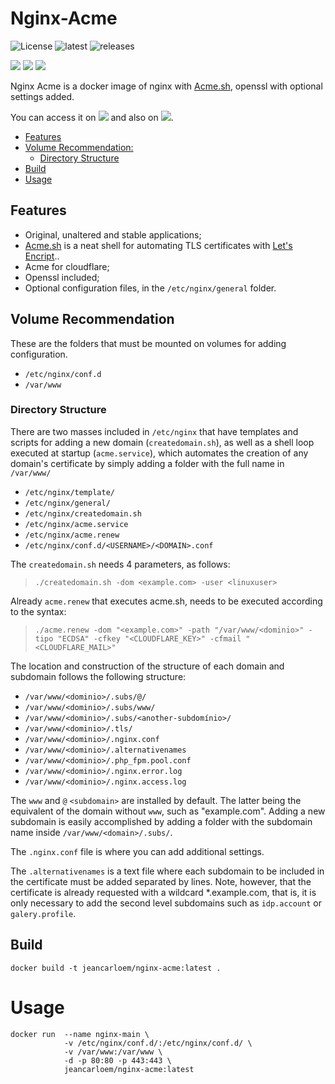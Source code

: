 # Nginx-Acme

![License](https://badgen.net/github/license/jeancarloem/nginx-acme)  ![latest](https://badgen.net/github/release/jeancarloem/nginx-acme) ![releases](https://badgen.net/github/releases/jeancarloem/nginx-acme) 

![](https://badgen.net/docker/pulls/jeancarloem/nginx-acme?icon=docker) ![](https://badgen.net/docker/size/jeancarloem/nginx-acme/latest?icon=docker&label=size) ![](https://badgen.net/docker/layers/jeancarloem/nginx-acme/latest?icon=docker&label=layers)

Nginx Acme is a docker image of nginx with [Acme.sh](https://github.com/acmesh-official/acme.sh), openssl with optional settings added.

You can access it on [![](https://badgen.net/badge/icon/github?icon=github&label)](https://github.com/JeanCarloEM/nginx-acme) and also on [![](https://badgen.net/badge/icon/docker?icon=docker&label)](https://hub.docker.com/repository/docker/jeancarloem/nginx-acme).

* [Features](#features)
* [Volume Recommendation:](#volume-recommendation)
  * [Directory Structure](#directory-structure)
* [Build](#build)
* [Usage](#usage)

## Features

- Original, unaltered and stable applications;
- [Acme.sh](https://github.com/acmesh-official/acme.sh) is a neat shell for automating TLS certificates with [Let's Encript](https://letsencrypt.org/)..
- Acme for cloudflare;
- Openssl included;
- Optional configuration files, in the ``/etc/nginx/general`` folder.

## Volume Recommendation

These are the folders that must be mounted on volumes for adding configuration.

- ``/etc/nginx/conf.d``
- ``/var/www``

### Directory Structure

There are two masses included in ``/etc/nginx`` that have templates and scripts for adding a new domain (``createdomain.sh``), as well as a shell loop executed at startup (``acme.service``), which automates the creation of any domain's certificate by simply adding a folder with the full name in ``/var/www/``

- ``/etc/nginx/template/``
- ``/etc/nginx/general/``
- ``/etc/nginx/createdomain.sh``
- ``/etc/nginx/acme.service``
- ``/etc/nginx/acme.renew``
- ``/etc/nginx/conf.d/<USERNAME>/<DOMAIN>.conf``

The ``createdomain.sh`` needs 4 parameters, as follows:
> ``./createdomain.sh -dom <example.com> -user <linuxuser>``

Already ``acme.renew`` that executes acme\.sh, needs to be executed according to the syntax:
> ``./acme.renew -dom "<example.com>" -path "/var/www/<dominio>" -tipo "ECDSA" -cfkey "<CLOUDFLARE_KEY>" -cfmail "<CLOUDFLARE_MAIL>"``

The location and construction of the structure of each domain and subdomain follows the following structure:

- ``/var/www/<dominio>/.subs/@/``
- ``/var/www/<dominio>/.subs/www/``
- ``/var/www/<dominio>/.subs/<another-subdomínio>/``
- ``/var/www/<dominio>/.tls/``
- ``/var/www/<dominio>/.nginx.conf``
- ``/var/www/<dominio>/.alternativenames``
- ``/var/www/<dominio>/.php_fpm.pool.conf``
- ``/var/www/<dominio>/.nginx.error.log``
- ``/var/www/<dominio>/.nginx.access.log``

The ``www`` and ``@`` ``<subdomain>`` are installed by default. The latter being the equivalent of the domain without ``www``, such as "example.com". Adding a new subdomain is easily accomplished by adding a folder with the subdomain name inside ``/var/www/<domain>/.subs/``.

The ``.nginx.conf`` file is where you can add additional settings.

The ``.alternativenames`` is a text file where each subdomain to be included in the certificate must be added separated by lines. Note, however, that the certificate is already requested with a wildcard *.example.com, that is, it is only necessary to add the second level subdomains such as ``idp.account`` or ``galery.profile``.

## Build

``docker build -t jeancarloem/nginx-acme:latest .``

# Usage

````
docker run  --name nginx-main \
            -v /etc/nginx/conf.d/:/etc/nginx/conf.d/ \
            -v /var/www:/var/www \
            -d -p 80:80 -p 443:443 \
            jeancarloem/nginx-acme:latest
````